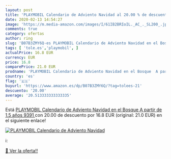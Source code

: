```yaml
---
layout: post
title: 'PLAYMOBIL Calendario de Adviento Navidad al 20.00 % de descuento'
date: 2020-02-13 14:54:27
image: 'https://m.media-amazon.com/images/I/61IB2BRIoIL._AC_._SL200_.jpg'
comments: true
category: ofertas
author: ring
slug: 'B07B3ZMY6Q-es PLAYMOBIL Calendario de Adviento Navidad en el Bosque A...'
tags: [ 'tole.es','playmobil', ]
actualPrice: 16.8 EUR
currency: EUR
price: 16.8
comparePrice: 21.0 EUR
prodname: 'PLAYMOBIL Calendario de Adviento Navidad en el Bosque  A partir de 1.5 años  9391 '
country: 'es'
flag: '🇪🇸'
buyurl: 'https://www.amazon.es/dp/B07B3ZMY6Q/?tag=tolees-21'
descuento: '20.00'
average: '20.513333333333335'
---
```


Está [PLAYMOBIL Calendario de Adviento Navidad en el Bosque  A partir de 1.5 años  9391 ](https://www.amazon.es/dp/B07B3ZMY6Q/?tag=tolees-21) con 20.00 de descuento por 16.8 EUR (original: 21.0 EUR) en el siguiente enlace!

[![PLAYMOBIL Calendario de Adviento Navidad](https://m.media-amazon.com/images/I/61IB2BRIoIL._AC_._SL200_.jpg)](https://www.amazon.es/dp/B07B3ZMY6Q/?tag=tolees-21)

ℹ️:


[🛒 Ver la oferta!!](https://www.amazon.es/dp/B07B3ZMY6Q/?tag=tolees-21)
